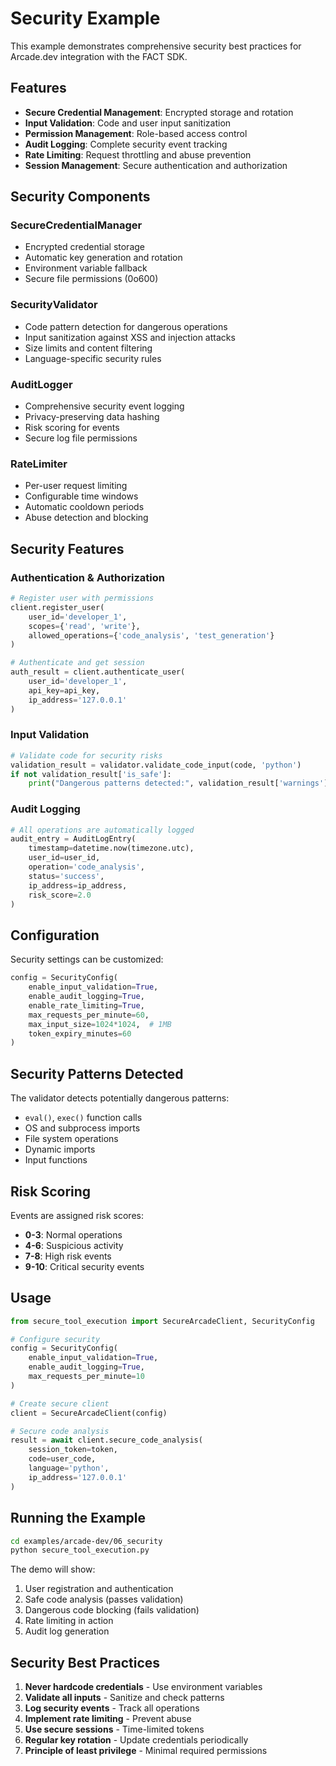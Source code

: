 # Security Example

This example demonstrates comprehensive security best practices for Arcade.dev integration with the FACT SDK.

## Features

- **Secure Credential Management**: Encrypted storage and rotation
- **Input Validation**: Code and user input sanitization
- **Permission Management**: Role-based access control
- **Audit Logging**: Complete security event tracking
- **Rate Limiting**: Request throttling and abuse prevention
- **Session Management**: Secure authentication and authorization

## Security Components

### SecureCredentialManager
- Encrypted credential storage
- Automatic key generation and rotation
- Environment variable fallback
- Secure file permissions (0o600)

### SecurityValidator
- Code pattern detection for dangerous operations
- Input sanitization against XSS and injection attacks
- Size limits and content filtering
- Language-specific security rules

### AuditLogger
- Comprehensive security event logging
- Privacy-preserving data hashing
- Risk scoring for events
- Secure log file permissions

### RateLimiter
- Per-user request limiting
- Configurable time windows
- Automatic cooldown periods
- Abuse detection and blocking

## Security Features

### Authentication & Authorization
```python
# Register user with permissions
client.register_user(
    user_id='developer_1',
    scopes={'read', 'write'},
    allowed_operations={'code_analysis', 'test_generation'}
)

# Authenticate and get session
auth_result = client.authenticate_user(
    user_id='developer_1',
    api_key=api_key,
    ip_address='127.0.0.1'
)
```

### Input Validation
```python
# Validate code for security risks
validation_result = validator.validate_code_input(code, 'python')
if not validation_result['is_safe']:
    print("Dangerous patterns detected:", validation_result['warnings'])
```

### Audit Logging
```python
# All operations are automatically logged
audit_entry = AuditLogEntry(
    timestamp=datetime.now(timezone.utc),
    user_id=user_id,
    operation='code_analysis',
    status='success',
    ip_address=ip_address,
    risk_score=2.0
)
```

## Configuration

Security settings can be customized:

```python
config = SecurityConfig(
    enable_input_validation=True,
    enable_audit_logging=True,
    enable_rate_limiting=True,
    max_requests_per_minute=60,
    max_input_size=1024*1024,  # 1MB
    token_expiry_minutes=60
)
```

## Security Patterns Detected

The validator detects potentially dangerous patterns:
- `eval()`, `exec()` function calls
- OS and subprocess imports
- File system operations
- Dynamic imports
- Input functions

## Risk Scoring

Events are assigned risk scores:
- **0-3**: Normal operations
- **4-6**: Suspicious activity
- **7-8**: High risk events
- **9-10**: Critical security events

## Usage

```python
from secure_tool_execution import SecureArcadeClient, SecurityConfig

# Configure security
config = SecurityConfig(
    enable_input_validation=True,
    enable_audit_logging=True,
    max_requests_per_minute=10
)

# Create secure client
client = SecureArcadeClient(config)

# Secure code analysis
result = await client.secure_code_analysis(
    session_token=token,
    code=user_code,
    language='python',
    ip_address='127.0.0.1'
)
```

## Running the Example

```bash
cd examples/arcade-dev/06_security
python secure_tool_execution.py
```

The demo will show:
1. User registration and authentication
2. Safe code analysis (passes validation)
3. Dangerous code blocking (fails validation)
4. Rate limiting in action
5. Audit log generation

## Security Best Practices

1. **Never hardcode credentials** - Use environment variables
2. **Validate all inputs** - Sanitize and check patterns
3. **Log security events** - Track all operations
4. **Implement rate limiting** - Prevent abuse
5. **Use secure sessions** - Time-limited tokens
6. **Regular key rotation** - Update credentials periodically
7. **Principle of least privilege** - Minimal required permissions